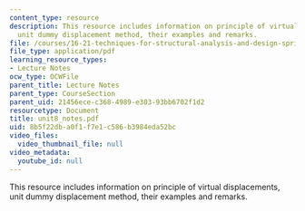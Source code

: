 ```yaml
---
content_type: resource
description: This resource includes information on principle of virtual displacements,
  unit dummy displacement method, their examples and remarks.
file: /courses/16-21-techniques-for-structural-analysis-and-design-spring-2005/8b5f22dba0f1f7e1c586b3984eda52bc_unit8_notes.pdf
file_type: application/pdf
learning_resource_types:
- Lecture Notes
ocw_type: OCWFile
parent_title: Lecture Notes
parent_type: CourseSection
parent_uid: 21456ece-c368-4989-e303-93bb6702f1d2
resourcetype: Document
title: unit8_notes.pdf
uid: 8b5f22db-a0f1-f7e1-c586-b3984eda52bc
video_files:
  video_thumbnail_file: null
video_metadata:
  youtube_id: null
---
```

This resource includes information on principle of virtual displacements, unit dummy displacement method, their examples and remarks.

